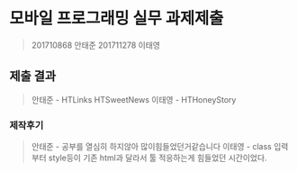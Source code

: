 # 모바일 프로그래밍 실무 과제제출
>201710868 안태준
201711278 이태영


## 제출 결과
>안태준 - HTLinks  HTSweetNews
이태영 - HTHoneyStory

### 제작후기

>안태준 - 공부를 열심히 하지않아 많이힘들었던거같습니다
이태영 - class 입력부터 style등이 기존 html과 달라서 툴 적응하는게 힘들었던 시간이었다.
